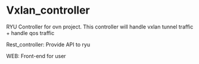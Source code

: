 # Vxlan_controller
RYU Controller for ovn project. This controller will handle vxlan tunnel traffic + handle qos traffic

Rest_controller: Provide API to ryu

WEB: Front-end for user
